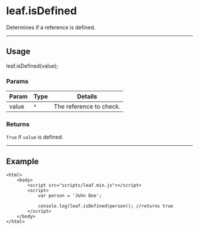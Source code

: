 # leaf.isDefined

Determines if a reference is defined.

----------------------------------------------------------------------

## Usage

leaf.isDefined(value);

### Params

| Param           | Type          | Details                          |
| --------------- | ------------- | -------------------------------- |
| value           | `*`           | The reference to check.          |

### Returns

`True` if `value` is defined.

----------------------------------------------------------------------

## Example

	<html>	
		<body>
			<script src="scripts/leaf.min.js"></script>
			<script>	
				var person = 'John Doe';

				console.log(leaf.isDefined(person)); //returns true
			</script>
		</body>
	</html>	